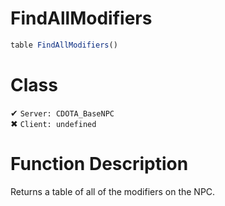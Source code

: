 # FindAllModifiers
```js	
table FindAllModifiers()
```
# Class
✔ `Server: CDOTA_BaseNPC`  
✖ `Client: undefined`  

# Function Description
Returns a table of all of the modifiers on the NPC.
